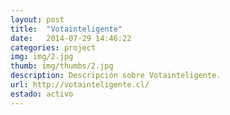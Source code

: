 ```yaml
---
layout: post
title:  "Votainteligente"
date:   2014-07-29 14:46:22
categories: project
img: img/2.jpg
thumb: img/thumbs/2.jpg
description: Descripción sobre Votainteligente.
url: http://votainteligente.cl/
estado: activo
---
```

